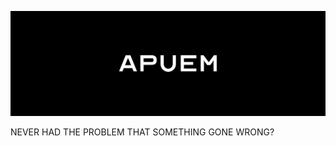 ![The APUEM Header](https://raw.githubusercontent.com/apuem/static/master/moon_header.png)

NEVER HAD THE PROBLEM THAT SOMETHING GONE WRONG?
